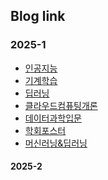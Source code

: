 ## Blog link
### 2025-1
* [인공지능](https://sangmin1208.github.io/AI2025/)
* [기계학습](https://sangmin1208.github.io/ML2025/)
* [딥러닝](https://sangmin1208.github.io/DL2025/)
* [클라우드컴퓨팅개론](https://sangmin1208.github.io/CC2025/)
* [데이터과학입문](https://sangmin1208.github.io/DC2025/)
* [학회포스터](https://sangmin1208.github.io/poster2025/)
* [머신러닝&딥러닝](https://sangmin1208.github.io/ML-DL/)

#### 2025-2

<!--
**SangMin1208/SangMin1208** is a ✨ _special_ ✨ repository because its `README.md` (this file) appears on your GitHub profile.

Here are some ideas to get you started:

- 🔭 I’m currently working on ...
- 🌱 I’m currently learning ...
- 👯 I’m looking to collaborate on ...
- 🤔 I’m looking for help with ...
- 💬 Ask me about ...
- 📫 How to reach me: ...
- 😄 Pronouns: ...
- ⚡ Fun fact: ...
-->
